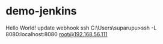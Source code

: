 # demo-jenkins
Hello World!
update webhook ssh
C:\Users\suparupu>ssh -L 8080:localhost:8080 root@192.168.56.111
